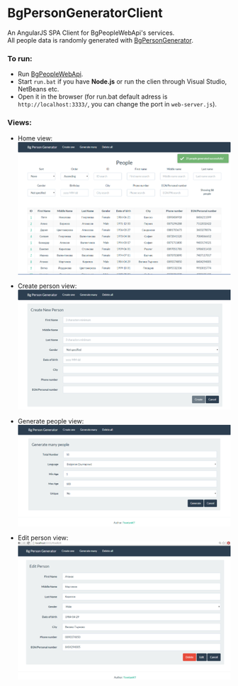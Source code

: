 BgPersonGeneratorClient
=======================
An AngularJS SPA Client for BgPeopleWebApi's services.<br>
All people data is randomly generated with [BgPersonGenerator](https://github.com/TsvetanKT/BgPersonGenerator).


### To run:
*	Run [BgPeopleWebApi](https://github.com/TsvetanKT/BgPeopleWebApi).
*	Start `run.bat` if you have **Node.js** or run the clien through Visual Studio, NetBeans etc.
*	Open it in the browser (for run.bat default adress is `http://localhost:3333/`, you can change the port in `web-server.js`).


### Views:
*	Home view:<br>
![Home view](https://raw.githubusercontent.com/TsvetanKT/BgPersonGeneratorClient/master/ReadmeViews/Home.png "Home view")

*	Create person view:<br>
![Create person view](https://raw.githubusercontent.com/TsvetanKT/BgPersonGeneratorClient/master/ReadmeViews/Create.png "Create person view")

*	Generate people view:<br>
![Generate people view](https://raw.githubusercontent.com/TsvetanKT/BgPersonGeneratorClient/master/ReadmeViews/Generate.png "Generate people view")

*	Edit person view:<br>
![Edit person view](https://raw.githubusercontent.com/TsvetanKT/BgPersonGeneratorClient/master/ReadmeViews/Edit.png "Edit person view")